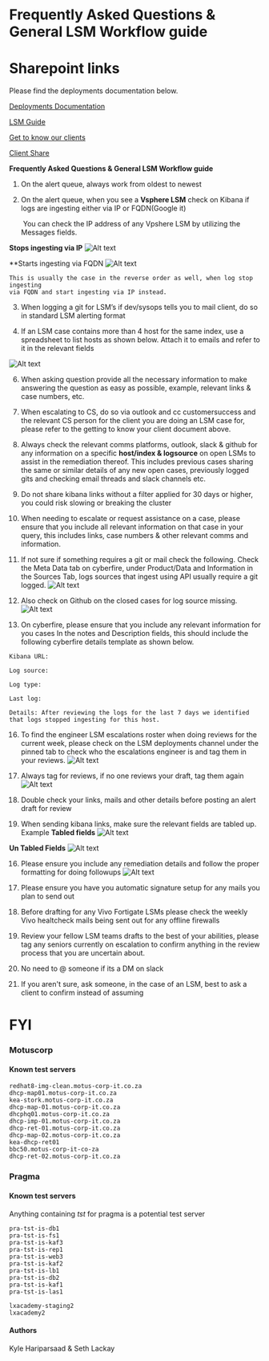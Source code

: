 # **Frequently Asked Questions & General LSM Workflow guide**

# Sharepoint links
Please find the deployments documentation below.

[Deployments Documentation](https://nclose365.sharepoint.com/:f:/r/sites/NviewResponseTeam-CustomerSuccess/Shared%20Documents/Customer%20Success/Deployment/Documentation?csf=1&web=1&e=Q5XkN9)

[LSM Guide](https://nclose365.sharepoint.com/:f:/r/sites/NviewResponseTeam-CustomerSuccess/Shared%20Documents/Customer%20Success/Deployment/Documentation/LSM?csf=1&web=1&e=pi1Mzc)

[Get to know our clients](https://nclose365.sharepoint.com/:w:/r/sites/NviewMDR131/_layouts/15/Doc.aspx?sourcedoc=%7BCE70C535-B276-4F1A-97AA-4F9EC8B2D184%7D&file=Getting%20to%20know%20our%20Clients.docx&action=default&mobileredirect=true&DefaultItemOpen=1)

[Client Share](https://nclose365.sharepoint.com/sites/NviewMDR131/Shared%20Documents/Forms/AllItems.aspx?ct=1739964766325&or=OWA%2DNT%2DMail&ga=1&viewid=0e78b57f%2D2f6b%2D4cb6%2D9c4c%2D81ca4bc782f0)

**Frequently Asked Questions & General LSM Workflow guide**

1. On the alert queue, always work from oldest to newest

2. On the alert queue, when you see a **Vsphere LSM** check on Kibana if logs are ingesting either via IP or FQDN(Google it)

	 You can check the IP address of any Vpshere LSM by utilizing the Messages fields.

 **Stops ingesting via IP**
	![Alt text](https://github.com/SethyML24/LSM-FAQ/blob/main/LSMFAQ/Attachments/FAQVpshere1.png)

 **Starts ingesting via FQDN
 	![Alt text](https://github.com/SethyML24/LSM-FAQ/blob/main/LSMFAQ/Attachments/FAQVpshere2.png)

	This is usually the case in the reverse order as well, when log stop ingesting
	via FQDN and start ingesting via IP instead.

3. When logging a git for LSM’s if dev/sysops tells you to mail client, do so in standard LSM alerting format

4. If an LSM case contains more than 4 host for the same index, use a spreadsheet to list hosts as shown below. Attach it to emails and refer to it in the relevant fields
	
 ![Alt text](https://github.com/SethyML24/LSM-FAQ/blob/main/LSMFAQ/Attachments/Spreadsheetdetails1.png)

6. When asking question provide all the necessary information to make answering the question as easy as possible, example, relevant links & case numbers, etc.

7. When escalating to CS, do so via outlook and cc customersuccess and the relevant CS person for the client you are doing an LSM case for, please refer to the getting to know your client document above.

8. Always check the relevant comms platforms, outlook, slack & github for any information on a specific **host/index & logsource** on open LSMs to assist in the remediation thereof. This includes previous cases sharing the same or similar details of any new open cases, previously logged gits and checking email threads and slack channels etc.

9. Do not share kibana links without a filter applied for 30 days or higher, you could risk slowing or breaking the cluster

10. When needing to escalate or request assistance on a case, please ensure that you include all relevant information on that case in your query, this includes links, case numbers & other relevant comms and information. 

11. If not sure if something requires a git or mail check the following. Check the Meta Data tab on cyberfire, under Product/Data and Information in the Sources Tab, logs sources that ingest using API usually require a git logged.
	![Alt text](https://github.com/SethyML24/LSM-FAQ/blob/main/LSMFAQ/Attachments/CyberfireAPIInfor1%201.png)

13. Also check on Github on the closed cases for log source missing.
	![Alt text](https://github.com/SethyML24/LSM-FAQ/blob/main/LSMFAQ/Attachments/Cyberfiregit1.png)

15. On cyberfire, please ensure that you include any relevant information for you cases In the notes and Description fields, this should include the following cyberfire details template as shown below.     
```
Kibana URL:

Log source:

Log type:

Last log:

Details: After reviewing the logs for the last 7 days we identified that logs stopped ingesting for this host.
```

16. To find the engineer LSM escalations roster when doing reviews for the current week, please check on the LSM deployments channel under the pinned tab to check who the escalations engineer is and tag them in your reviews.
	![Alt text](https://github.com/SethyML24/LSM-FAQ/blob/main/LSMFAQ/Attachments/Pasted%20image%2020250325155529.png)

18. Always tag for reviews, if no one reviews your draft, tag them again
	![Alt text](https://github.com/SethyML24/LSM-FAQ/blob/main/LSMFAQ/Attachments/Pasted%20image%2020250325155956.png)

20. Double check your links, mails and other details before posting an alert draft for review

21. When sending kibana links, make sure the relevant fields are tabled up. Example
**Tabled fields**
	![Alt text](https://github.com/SethyML24/LSM-FAQ/blob/main/LSMFAQ/Attachments/Pasted%20image%2020250325160528.png)

**Un Tabled Fields**
 	![Alt text](https://github.com/SethyML24/LSM-FAQ/blob/main/LSMFAQ/Attachments/Pasted%20image%2020250325160504.png)

16. Please ensure you include any remediation details and follow the proper formatting for doing followups
	![Alt text](https://github.com/SethyML24/LSM-FAQ/blob/main/LSMFAQ/Attachments/Pasted%20image%2020250326150947.png)
	
18. Please ensure you have you automatic signature setup for any mails you plan to send out

19. Before drafting for any Vivo Fortigate LSMs please check the weekly Vivo healtcheck mails being sent out for any offline firewalls

20. Review your fellow LSM teams drafts to the best of your abilities, please tag any seniors currently on escalation to confirm anything in the review process that you are uncertain about.

21. No need to @ someone if its a DM on slack

22.  If you aren't sure, ask someone, in the case of an LSM, best to ask a client to confirm instead of assuming

# FYI
### Motuscorp

#### Known test servers
```
redhat8-img-clean.motus-corp-it.co.za
dhcp-map01.motus-corp-it.co.za
kea-stork.motus-corp-it.co.za
dhcp-map-01.motus-corp-it.co.za
dhcphq01.motus-corp-it.co.za
dhcp-imp-01.motus-corp-it.co.za
dhcp-ret-01.motus-corp-it.co.za
dhcp-map-02.motus-corp-it.co.za
kea-dhcp-ret01
bbc50.motus-corp-it-co-za
dhcp-ret-02.motus-corp-it.co.za
```

### Pragma
#### Known test servers
Anything containing *tst* for pragma is a potential test server
```
pra-tst-is-db1
pra-tst-is-fs1
pra-tst-is-kaf3
pra-tst-is-rep1
pra-tst-is-web3
pra-tst-is-kaf2
pra-tst-is-lb1
pra-tst-is-db2
pra-tst-is-kaf1
pra-tst-is-las1

lxacademy-staging2
lxacademy2
```
#### Authors
Kyle Hariparsaad &
Seth Lackay
